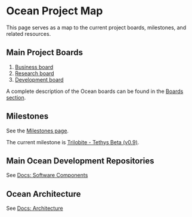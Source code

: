 # Ocean Project Map

This page serves as a map to the current project boards, milestones, and related resources.

## Main Project Boards

1. [Business board](https://github.com/oceanprotocol/ocean/projects/1)
1. [Research board](https://github.com/oceanprotocol/ocean/projects/3)
1. [Development board](https://github.com/oceanprotocol/ocean/projects/2)

A complete description of the Ocean boards can be found in the [Boards section](doc/alm/boards.md).

## Milestones

See the [Milestones page](https://github.com/oceanprotocol/ocean/milestones).

The current milestone is [Trilobite - Tethys Beta (v0.9)](https://github.com/oceanprotocol/ocean/milestone/2).

## Main Ocean Development Repositories

See [Docs: Software Components](https://docs.oceanprotocol.com/concepts/components/)

## Ocean Architecture

See [Docs: Architecture](https://docs.oceanprotocol.com/concepts/architecture/)
